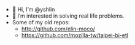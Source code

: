 - 👋 Hi, I’m @yshlin
- 👀 I’m interested in solving real life problems.
- Some of my old repos: 
  - http://github.com/elin-moco/
  - https://github.com/mozilla-tw/taipei-bi-etl
<!---
yshlin/yshlin is a ✨ special ✨ repository because its `README.md` (this file) appears on your GitHub profile.
You can click the Preview link to take a look at your changes.
--->
